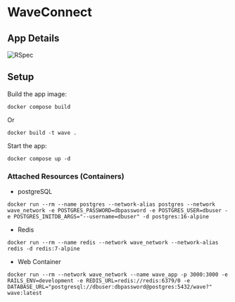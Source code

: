 # WaveConnect
## App Details
![RSpec](https://github.com/xavius-rb/Wave-Connect/actions/workflows/ci.yml/badge.svg)

## Setup

Build the app image:
```
docker compose build
```
Or
```
docker build -t wave .
```

Start the app:
```
docker compose up -d
```

### Attached Resources (Containers)

* postgreSQL
```
docker run --rm --name postgres --network-alias postgres --network wave_network -e POSTGRES_PASSWORD=dbpassword -e POSTGRES_USER=dbuser -e POSTGRES_INITDB_ARGS="--username=dbuser" -d postgres:16-alpine
```
* Redis
```
docker run --rm --name redis --network wave_network --network-alias redis -d redis:7-alpine
```
* Web Container
```
docker run --rm --network wave_network --name wave_app -p 3000:3000 -e RAILS_ENV=development -e REDIS_URL=redis://redis:6379/0 -e DATABASE_URL="postgresql://dbuser:dbpassword@postgres:5432/wave?" wave:latest
```